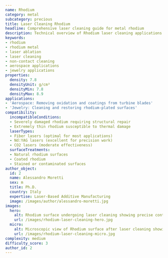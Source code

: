 ```yaml
---
name: Rhodium
category: metal
subcategory: precious
title: Laser Cleaning Rhodium
headline: Comprehensive laser cleaning guide for metal rhodium
description: Technical overview of Rhodium laser cleaning applications and parameters
keywords:
- rhodium
- rhodium metal
- laser ablation
- laser cleaning
- non-contact cleaning
- aerospace applications
- jewelry applications
properties:
  density: 7.8
  densityUnit: g/cm³
  densityMin: 7.8
  densityMax: 8.9
applications:
- 'Aerospace: Removing oxidation and coatings from turbine blades'
- 'Jewelry: Cleaning and restoring rhodium-plated surfaces'
compatibility:
  incompatibleConditions:
  - Severely damaged rhodium requiring structural repair
  - Extremely thin rhodium susceptible to thermal damage
  laserTypes:
  - Fiber lasers (optimal for most applications)
  - Nd:YAG lasers (excellent for precision work)
  - CO2 lasers (moderate effectiveness)
  surfaceTreatments:
  - Natural rhodium surfaces
  - Coated rhodium
  - Stained or contaminated surfaces
author_object:
  id: 2
  name: Alessandro Moretti
  sex: m
  title: Ph.D.
  country: Italy
  expertise: Laser-Based Additive Manufacturing
  image: /images/author/alessandro-moretti.jpg
images:
  hero:
    alt: Rhodium surface undergoing laser cleaning showing precise contamination removal
    url: /images/rhodium-laser-cleaning-hero.jpg
  micro:
    alt: Microscopic view of Rhodium surface after laser cleaning showing detailed surface structure
    url: /images/rhodium-laser-cleaning-micro.jpg
complexity: medium
difficulty_score: 3
author_id: 2
---
```

